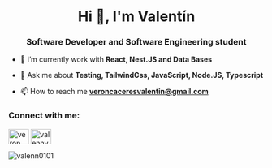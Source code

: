 <h1 align="center">Hi 👋, I'm Valentín</h1>
<h3 align="center">Software Developer and Software Engineering student </h3>

- 🌱 I’m currently work with **React, Nest.JS and Data Bases**

- 💬 Ask me about **Testing, TailwindCss, JavaScript, Node.JS, Typescript**

- 📫 How to reach me **veroncaceresvalentin@gmail.com**

<h3 align="left">Connect with me:</h3>
<p align="left">
<a href="https://twitter.com/Valentinnvc" target="blank"><img align="center" src="https://raw.githubusercontent.com/rahuldkjain/github-profile-readme-generator/master/src/images/icons/Social/twitter.svg" alt="veron_caceres" height="30" width="40" /></a>
<a href="https://linkedin.com/in/valennveroncaceres" target="blank"><img align="center" src="https://raw.githubusercontent.com/rahuldkjain/github-profile-readme-generator/master/src/images/icons/Social/linked-in-alt.svg" alt="valennveroncaceres" height="30" width="40" /></a>
</p>

<p><img align="center" src="https://github-readme-stats.vercel.app/api/top-langs?username=valenn0101&show_icons=true&locale=en&layout=compact" alt="valenn0101" /></p>
